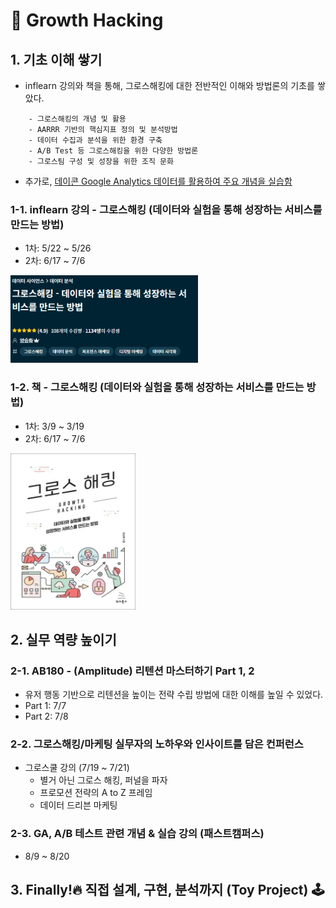 # :seedling: Growth Hacking

## 1. 기초 이해 쌓기
- inflearn 강의와 책을 통해, 그로스해킹에 대한 전반적인 이해와 방법론의 기초를 쌓았다.
```
	- 그로스해킹의 개념 및 활용
	- AARRR 기반의 핵심지표 정의 및 분석방법
	- 데이터 수집과 분석을 위한 환경 구축
	- A/B Test 등 그로스해킹을 위한 다양한 방법론
	- 그로스팀 구성 및 성장을 위한 조직 문화
```
- 추가로, [데이콘 Google Analytics 데이터를 활용하여 주요 개념을 실습함](https://github.com/ssujeong/ToyProject/tree/master/%EC%9C%A0%EC%A0%80%20%ED%96%89%EB%8F%99%20%EB%B6%84%EC%84%9D%20%EB%B0%8F%20%EC%8B%9C%EA%B0%81%ED%99%94)

### 1-1. inflearn 강의 - 그로스해킹 (데이터와 실험을 통해 성장하는 서비스를 만드는 방법)
- 1차: 5/22 ~ 5/26
- 2차: 6/17 ~ 7/6
<img src="./image/inflearn_growth_hacking_header.PNG" width="300">

### 1-2. 책 - 그로스해킹 (데이터와 실험을 통해 성장하는 서비스를 만드는 방법)
- 1차: 3/9 ~ 3/19
- 2차: 6/17 ~ 7/6
<img src="./image/book_growth_hacking.jpg" width="200" height="250">


## 2. 실무 역량 높이기
### 2-1. AB180 - (Amplitude) 리텐션 마스터하기 Part 1, 2
- 유저 행동 기반으로 리텐션을 높이는 전략 수립 방법에 대한 이해를 높일 수 있었다.
- Part 1: 7/7
- Part 2: 7/8
 
### 2-2. 그로스해킹/마케팅 실무자의 노하우와 인사이트를 담은 컨퍼런스
- 그로스쿨 강의 (7/19 ~ 7/21)
	- 별거 아닌 그로스 해킹, 퍼널을 파자
	- 프로모션 전략의 A to Z 프레임
	- 데이터 드리븐 마케팅

### 2-3.  GA, A/B 테스트 관련 개념 & 실습 강의 (패스트캠퍼스)
- 8/9 ~ 8/20

## 3. Finally!🔥 직접 설계, 구현, 분석까지 (Toy Project) 🕹

